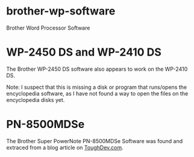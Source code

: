 # brother-wp-software
Brother Word Processor Software

# WP-2450 DS and WP-2410 DS
The Brother WP-2450 DS software also appears to work on the WP-2410 DS.


Note: I suspect that this is missing a disk or program that runs/opens the encyclopedia software, as I have not found a way to open the files on the encyclopedia disks yet.

# PN-8500MDSe
The Brother Super PowerNote PN-8500MDSe Software was found and extraced from a blog article on [ToughDev.com](http://www.toughdev.com/content/2016/06/brother-super-powernote-pn-8500mdse-vintage-word-processor/).
